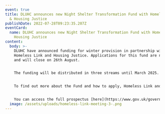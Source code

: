 ```yaml
---
event: true
title: DLUHC announces new Night Shelter Transformation Fund with Homeless Link
  & Housing Justice
publishDate: 2022-07-28T09:23:35.207Z
eventCard:
  name: DLUHC announces new Night Shelter Transformation Fund with Homeless Link &
    Housing Justice
content:
  body: >-
    DLUHC have announced funding for winter provision in partnership with
    Homeless Link and Housing Justice. Applications for this fund are now open
    and will close on 26th August.


    The funding will be distributed in three streams until March 2025. These streams include: Revenue funding to support organisations with running costs of transformative services, Capital costs to support self-contained accommodation, and a new Capital Incubator fund to enable organisations to develop their capital plans 


    To find out more about the Fund and how to apply, Homeless Link and Housing Justice are running a series of webinars which you can access [here](https://homeless.org.uk/news/dluhc-announces-new-night-shelter-transformation-fund-working-with-homeless-link-and-housing-justice/)


    You can access the full prospectus [here](https://www.gov.uk/government/publications/night-shelter-transformation-fund-prospectus-and-application-form/night-shelter-transformation-fund-2022-25-funding-prospectus)
  image: /assets/uploads/homeless-link-meeting-3-.png
---
```

